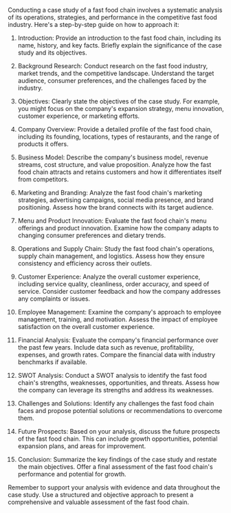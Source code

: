 Conducting a case study of a fast food chain involves a systematic analysis of its operations, strategies, and performance in the competitive fast food industry. Here's a step-by-step guide on how to approach it:

1. Introduction:
   Provide an introduction to the fast food chain, including its name, history, and key facts. Briefly explain the significance of the case study and its objectives.

2. Background Research:
   Conduct research on the fast food industry, market trends, and the competitive landscape. Understand the target audience, consumer preferences, and the challenges faced by the industry.

3. Objectives:
   Clearly state the objectives of the case study. For example, you might focus on the company's expansion strategy, menu innovation, customer experience, or marketing efforts.

4. Company Overview:
   Provide a detailed profile of the fast food chain, including its founding, locations, types of restaurants, and the range of products it offers.

5. Business Model:
   Describe the company's business model, revenue streams, cost structure, and value proposition. Analyze how the fast food chain attracts and retains customers and how it differentiates itself from competitors.

6. Marketing and Branding:
   Analyze the fast food chain's marketing strategies, advertising campaigns, social media presence, and brand positioning. Assess how the brand connects with its target audience.

7. Menu and Product Innovation:
   Evaluate the fast food chain's menu offerings and product innovation. Examine how the company adapts to changing consumer preferences and dietary trends.

8. Operations and Supply Chain:
   Study the fast food chain's operations, supply chain management, and logistics. Assess how they ensure consistency and efficiency across their outlets.

9. Customer Experience:
   Analyze the overall customer experience, including service quality, cleanliness, order accuracy, and speed of service. Consider customer feedback and how the company addresses any complaints or issues.

10. Employee Management:
    Examine the company's approach to employee management, training, and motivation. Assess the impact of employee satisfaction on the overall customer experience.

11. Financial Analysis:
    Evaluate the company's financial performance over the past few years. Include data such as revenue, profitability, expenses, and growth rates. Compare the financial data with industry benchmarks if available.

12. SWOT Analysis:
    Conduct a SWOT analysis to identify the fast food chain's strengths, weaknesses, opportunities, and threats. Assess how the company can leverage its strengths and address its weaknesses.

13. Challenges and Solutions:
    Identify any challenges the fast food chain faces and propose potential solutions or recommendations to overcome them.

14. Future Prospects:
    Based on your analysis, discuss the future prospects of the fast food chain. This can include growth opportunities, potential expansion plans, and areas for improvement.

15. Conclusion:
    Summarize the key findings of the case study and restate the main objectives. Offer a final assessment of the fast food chain's performance and potential for growth.

Remember to support your analysis with evidence and data throughout the case study. Use a structured and objective approach to present a comprehensive and valuable assessment of the fast food chain.